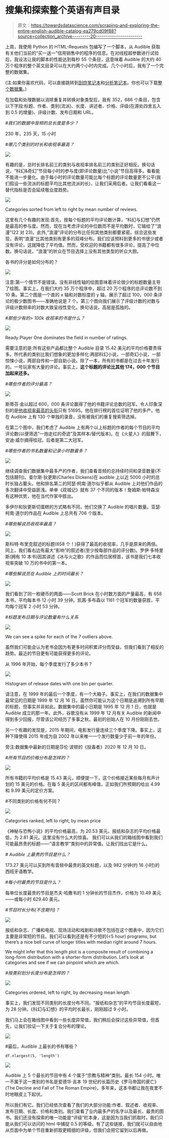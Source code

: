 # 搜集和探索整个英语有声目录

> 原文：<https://towardsdatascience.com/scraping-and-exploring-the-entire-english-audible-catalog-ea279cd09f88?source=collection_archive---------20----------------------->

上周，我使用 Python 的 HTML-Requests 包编写了一个脚本，从 Audible 获取有关他们当前的“买一送一”信用销售中的程序的信息。在对线程超参数进行试验后，我设法让我的脚本的性能达到每秒 55 个条目，这意味着 Audible 的大约 40 万个程序的整个英文目录可以在大约两个小时内完成。几个小时后，我有了一个完整的数据集。

(注:如果你喜欢代码，可以直接跳转到[刮痧笔记本](https://github.com/tobymanders/Data_Analysis/blob/master/audible_eda/audible_scraper.ipynb)和[分析笔记本](https://github.com/tobymanders/Data_Analysis/blob/master/audible_eda/audible_data_analysis.ipynb)。你也可以下载[整个数据集](https://drive.google.com/file/d/1btf5Eq6U-GfG3iScpX6lMluCt6SgS45c/view?usp=sharing)。)

在加载和处理数据以消除重复并转换对象类型后，我有 352，686 个条目，包含以下字段:标题、作者、类别(流派)、长度、讲述者、价格、评级(在源处四舍五入到 0.5 的增量)、评级计数、发布日期和 URL。

*#我们的数据中音频的总长度是多少？*

230 年，235 天，15 小时

*#哪几个类别的时长和收视率最高？*

![](img/c217b9ddbf47c64d357cd041d8c1778d.png)

有趣的是，总时长排名前三的类别与收视率排名前三的类别正好相反。换句话说，“科幻&奇幻”节目每小时的参与度(即评论数量)比“小说”节目高得多。看看能不能进一步量化。由于每小时的评论数量可能比每个标题的评论数量更不公平(我们假设一些流派的标题平均比其他流派的长)，让我们采用后者。让我们看看这一替代指标是否会延续敬业度趋势。

![](img/9b9a273203431e30672c02e997b666c7.png)

Categories sorted from left to right by mean number of reviews.

这里有几个有趣的发现:首先，按每个标题的平均评论数计算，“科幻与幻想”仍然是最高的参与度。然而，现在当考虑评论的中位数而不是平均数时，它输给了“浪漫”(22 对 23)。此外,“浪漫”评论的分布比任何其他类别都要紧密。综合这些发现，表明“浪漫”比其他类别有更多的双峰分布。我们应该预料到更多的书很少或者没有评论，这就降低了平均值。然而，受欢迎的书籍都有很多评论，提高了中位数。换句话说，“浪漫”的听众在节目选择上没有其他类型的听众大胆。

各书的评分是如何分布的？

![](img/c6068823b21a950d2acd7de265601590.png)

注意:第一个情节不是错误。没有非线性轴的绘图意味着评论很少的标题数量主导了绘图。事实上，在我们大约 35 万个程序中，超过 20 万个程序的总评论数不到 10 条。第二个图是一个直的 x 轴和对数标度的 y 轴，展示了超过 100，000 条评论的极少数图书——准确地说是 7 个。第三个图向我们展示了评级计数的对数与评级计数频率的对数大致呈线性变化。换句话说，高层是孤独的。

*#那些少有的> 100k 收视率的书是什么？*

![](img/dcd77ff95275dee7af40d28983ce9afd.png)

Ready Player One dominates the field in number of ratings.

需要注意的是:所有这些产品都比整个 Audible 目录 15.42 美元的平均价格要贵得多。所代表的类别比我们想象的更加多样化:两部科幻小说，一部奇幻小说，一部惊悚小说，两部自传和一部自助小说。除了一本，所有的书都是在过去十年发行的。一号玩家有大量的评论。事实上，**这个标题的评论比其他 174，000 个节目加起来还多。**

*#哪些作者的评分最高？*

![](img/c4e7e1b3565a811c036c7624e0f59995.png)

斯蒂芬·金以超过 600，000 条评论赢得了他的书籍评论总数的冠军。令人印象深刻的是[他收视率最高的头衔](https://www.audible.com/pd/11-22-63-Audiobook/B005UR3VFO?qid=1561787500&sr=1-95&pf_rd_p=e81b7c27-6880-467a-b5a7-13cef5d729fe&pf_rd_r=4J20H7H6997HA7FQ79X1&ref=a_search_c3_lProduct_2_45)只有 51695。他在排行榜的首位证明了他的多产。他在 Audible 上有 130 个单独的录音，没有被我们的重复搜索筛选掉。

在第二个图中，我们考虑了 Audible 上有两个以上标题的作者的每个节目的平均评论数(以便筛选“一炮走红的奇迹”及其样本/替代版本)。在《火星人》的鼓舞下，安迪·威尔摘得桂冠，后者是第二大冠军。

*#哪些作者的书名数量和记录小时数最多？*

![](img/8fd1be77320a54851fd32d81fbcc37fb.png)

继续调查我们数据集中最多产的作者，我们查看音频的总持续时间和录音数量(不包括期刊)。查尔斯·狄更斯(Charles Dickens)在 audible 上以近 5000 小时的总时长独占鳌头。他和排名第二的阿瑟·柯南·道尔似乎都从 Audible 上对他们作品的多次翻译中受益匪浅。单单《双城记》就有 37 个不同的版本！詹姆斯·帕特森没有这种优势，他在当代作家中胜出。

多伊尔和狄更斯切蛋糕的方式略有不同，他们交换了 Audible 的唱片数量。亚瑟·柯南·道尔的作品在 Audible 上总共有 706 个版本。

*#哪些解说员收视率最高？*

![](img/a92967b2d301866d1f3b34881de5358d.png)

斯科特·布里克叙述的标题(658 个！)获得了最高的收视率，几乎是原来的两倍。同上，我们看右边有最大“影响”的叙述者(至少按每部作品的评分数)。罗伊·多特里斯(拥有 10 本书)因其讲述《冰与火之歌》的作品而位居榜首，该书是我们七本收视率突破 10 万的书中的第一本。

*#哪些解说员在 Audible 上的时间最长？*

![](img/671dedd25fef1fe3aeee96d3b240363f.png)

我们看到了同一枚硬币的两面——Scott Brick 在小时数方面的产量最高，有 658 本书，平均每本书 12 小时 39 分钟。凯茜·多布森以 1161 个冠军的数量获胜，平均每个冠军 2 小时 53 分钟。

*#标题发布日期与评论数量有什么关系*

![](img/6be3cf8a7f55b37eba61e6f424b4c4b9.png)

We can see a spike for each of the 7 outliers above.

虽然我们可能会认为老书会因为有更多时间积累评分而受益，但我们看到了相反的趋势。最近的节目更有可能获得更多的评论。

从 1996 年开始，每个季度发行了多少本书？

![](img/e417e1723c8133ce64b65ebb81bb22a4.png)

Histogram of release dates with one bin per quarter.

请注意，在 1999 年的最后一个季度，有一个大箱子。事实上，在我们的数据集中最常见的日期是 1999 年 12 月 16 日。虽然你可能认为这个日期是追溯到所有早期的标题，但事实并非如此。数据集中的最小日期是 1995 年 12 月 1 日，也就是 Audible 成立的那一年。此外，谷歌没有从 1999 年 12 月有关 Audible 的新闻中得到多少回报，尽管该公司经历了多事之秋。最初的创始人在 10 月份刚刚去世。

另一个有趣的发现是，2015 年期间，电影发行量连续三个季度下降。事实上，这种下降使得 2015 年成为自 2002 年以来唯一一个发行数量少于前一年的年份。

旁注:数据集中最新的日期是莎伦·波顿的《投毒者》2020 年 12 月 10 日。

*#所有节目的价格分布是怎样的？*

![](img/b2abcf6811de2242c6056c1a2eb8e129.png)

所有书籍的平均价格是 15.43 美元，顺便提一下，这个价格接近某些每月有声计划的 15 美元的价格。在每 5 美元的区间都有峰值，正如我们所预期的给出 4.99 和 9.99 美元的定价方案。

#不同类别的价格有何不同？

![](img/e7f4c89c1b90a4bda59adb4fd07c78b3.png)

Categories ranked, left to right, by mean price

《神秘与恐怖小说》的平均价格最高，为 20.53 美元。报纸和杂志的平均价格最低，为 2.81 美元。这里没有什么大的惊喜。
我们可以从我们的箱线图中看到我们可能最昂贵的标题——“语言教学”类别中的异常值。让我们找出它是什么。

*# Audible 上最贵的节目是什么？*

173.27 美元可以买到所有音频中最贵的英文标题，以及 982 分钟(约 16 小时)的西班牙语教学。

*#每小时最贵的节目是什么？*

每单位长度最贵的节目是杰夫·哈撒韦的 1 分钟长的节目杰作，价格为 10.49 美元——或每小时 629.40 美元。

*#节目时长分布(不含期刊)？*

![](img/70251c68be13c640123bf70cdd519199.png)

报纸和杂志、广播和电视、现场活动和戏剧和诗歌不包括在这个图表中，因为它们主要是非常短的节目。我们可以看到还是有不少短的(<5 hour) programs, but there’s a nice bell curve of longer titles with median right around 7 hours.

We might infer that this length plot is a composite result of combining a long-form distribution with a shorter-form distribution. Let’s look at categories and see if we can pinpoint which are which.

*#按类别划分长度分布是怎样的？*

![](img/9113bf316369bba2c3e3e6ad335f17ae.png)

Categories ordered, left to right, by decreasing mean length

事实上，我们发现不同类别的长度分布不同。“报纸和杂志”的平均节目长度最短，为 28 分钟。《科幻与幻想》的平均时长最长，刚刚超过 9 小时。

我们马上会在箱线图中看到一些长度异常值，我们稍后会探讨这些异常值，但首先，让我们验证一下关于复合分布的理论。

![](img/bfbf0033dbb5a2056e0bf41f59a7022b.png)

#最后，Audible 上最长的书有哪些？

```
df.nlargest(5, 'length')
```

![](img/8083e537966524a06067fc4f21a94887.png)

Audible 上 5 个最长的节目中有 4 个属于“宗教与精神”类别。最长 154 小时。唯一不属于这一类别的书名是爱德华·吉本 19 世纪的长篇历史《罗马帝国的衰亡》(The Decline and Fall of The Roman Empire)，多年来，这本书都让我在夜里不时地眼皮上下起伏。

所以我们有它。我们已经依次查看了我们的大部分功能:作者、叙述者、收视率、发布日期、长度、价格和类别。我们查看了业内最多产的名字以及最长、最贵的图书。我们还没有探索的唯一功能是“评级”栏本身，这是因为当我们抓取时，我们只能从我们可以访问的 html 中捕捉 0.5 的等级。有了这些链接，我们就可以自由地从页面中为单个节目重新抓取更精细的评级，但我们会把它留到以后再做。
